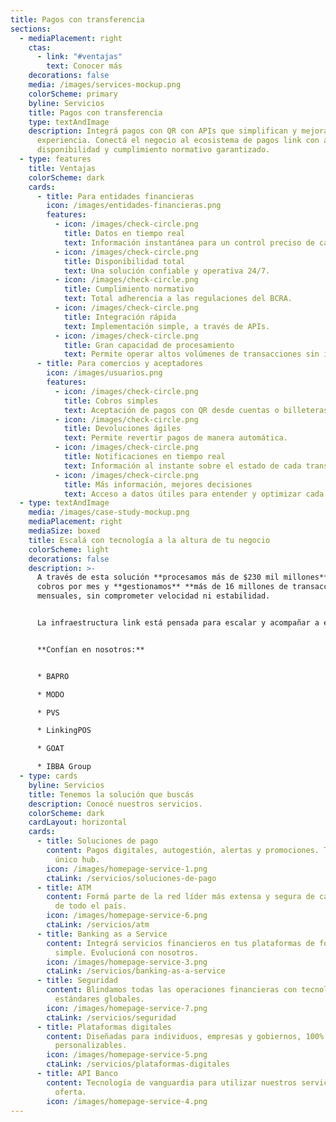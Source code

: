 ```yaml
---
title: Pagos con transferencia
sections:
  - mediaPlacement: right
    ctas:
      - link: "#ventajas"
        text: Conocer más
    decorations: false
    media: /images/services-mockup.png
    colorScheme: primary
    byline: Servicios
    title: Pagos con transferencia
    type: textAndImage
    description: Integrá pagos con QR con APIs que simplifican y mejoran la
      experiencia. Conectá el negocio al ecosistema de pagos link con alta
      disponibilidad y cumplimiento normativo garantizado.
  - type: features
    title: Ventajas
    colorScheme: dark
    cards:
      - title: Para entidades financieras
        icon: /images/entidades-financieras.png
        features:
          - icon: /images/check-circle.png
            title: Datos en tiempo real
            text: Información instantánea para un control preciso de cada transacción.
          - icon: /images/check-circle.png
            title: Disponibilidad total
            text: Una solución confiable y operativa 24/7.
          - icon: /images/check-circle.png
            title: Cumplimiento normativo
            text: Total adherencia a las regulaciones del BCRA.
          - icon: /images/check-circle.png
            title: Integración rápida
            text: Implementación simple, a través de APIs.
          - icon: /images/check-circle.png
            title: Gran capacidad de procesamiento
            text: Permite operar altos volúmenes de transacciones sin interrupciones.
      - title: Para comercios y aceptadores
        icon: /images/usuarios.png
        features:
          - icon: /images/check-circle.png
            title: Cobros simples
            text: Aceptación de pagos con QR desde cuentas o billeteras.
          - icon: /images/check-circle.png
            title: Devoluciones ágiles
            text: Permite revertir pagos de manera automática.
          - icon: /images/check-circle.png
            title: Notificaciones en tiempo real
            text: Información al instante sobre el estado de cada transacción.
          - icon: /images/check-circle.png
            title: Más información, mejores decisiones
            text: Acceso a datos útiles para entender y optimizar cada operación.
  - type: textAndImage
    media: /images/case-study-mockup.png
    mediaPlacement: right
    mediaSize: boxed
    title: Escalá con tecnología a la altura de tu negocio
    colorScheme: light
    decorations: false
    description: >-
      A través de esta solución **procesamos más de $230 mil millones** de
      cobros por mes y **gestionamos** **más de 16 millones de transacciones**
      mensuales, sin comprometer velocidad ni estabilidad.


      La infraestructura link está pensada para escalar y acompañar a entidades financieras en constante crecimiento.


      **Confían en nosotros:**


      * BAPRO

      * MODO

      * PVS

      * LinkingPOS

      * GOAT

      * IBBA Group
  - type: cards
    byline: Servicios
    title: Tenemos la solución que buscás
    description: Conocé nuestros servicios.
    colorScheme: dark
    cardLayout: horizontal
    cards:
      - title: Soluciones de pago
        content: Pagos digitales, autogestión, alertas y promociones. Todo desde un
          único hub.
        icon: /images/homepage-service-1.png
        ctaLink: /servicios/soluciones-de-pago
      - title: ATM
        content: Formá parte de la red líder más extensa y segura de cajeros automáticos
          de todo el país.
        icon: /images/homepage-service-6.png
        ctaLink: /servicios/atm
      - title: Banking as a Service
        content: Integrá servicios financieros en tus plataformas de forma rápida,
          simple. Evolucioná con nosotros.
        icon: /images/homepage-service-3.png
        ctaLink: /servicios/banking-as-a-service
      - title: Seguridad
        content: Blindamos todas las operaciones financieras con tecnología de punta y
          estándares globales.
        icon: /images/homepage-service-7.png
        ctaLink: /servicios/seguridad
      - title: Plataformas digitales
        content: Diseñadas para individuos, empresas y gobiernos, 100% integrables y
          personalizables.
        icon: /images/homepage-service-5.png
        ctaLink: /servicios/plataformas-digitales
      - title: API Banco
        content: Tecnología de vanguardia para utilizar nuestros servicios y ampliar la
          oferta.
        icon: /images/homepage-service-4.png
---
```

